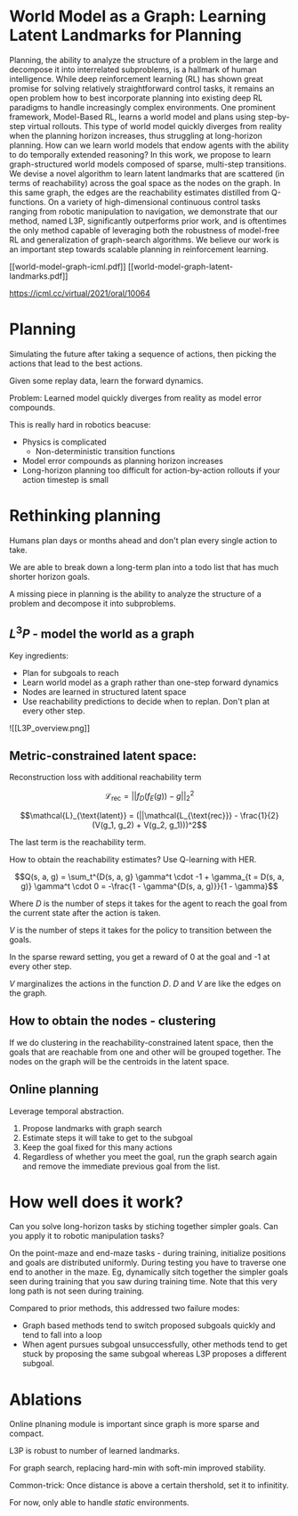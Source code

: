 # World Model as a Graph: Learning Latent Landmarks for Planning

Planning, the ability to analyze the structure of a problem in the large and decompose it into interrelated subproblems, is a hallmark of human intelligence. While deep reinforcement learning (RL) has shown great promise for solving relatively straightforward control tasks, it remains an open problem how to best incorporate planning into existing deep RL paradigms to handle increasingly complex environments. One prominent framework, Model-Based RL, learns a world model and plans using step-by-step virtual rollouts. This type of world model quickly diverges from reality when the planning horizon increases, thus struggling at long-horizon planning. How can we learn world models that endow agents with the ability to do temporally extended reasoning? In this work, we propose to learn graph-structured world models composed of sparse, multi-step transitions. We devise a novel algorithm to learn latent landmarks that are scattered (in terms of reachability) across the goal space as the nodes on the graph. In this same graph, the edges are the reachability estimates distilled from Q-functions. On a variety of high-dimensional continuous control tasks ranging from robotic manipulation to navigation, we demonstrate that our method, named L3P, significantly outperforms prior work, and is oftentimes the only method capable of leveraging both the robustness of model-free RL and generalization of graph-search algorithms. We believe our work is an important step towards scalable planning in reinforcement learning.

[[world-model-graph-icml.pdf]]
[[world-model-graph-latent-landmarks.pdf]]

https://icml.cc/virtual/2021/oral/10064

# Planning

Simulating the future after taking a sequence of actions, then picking the actions that lead to the best actions.

Given some replay data, learn the forward dynamics.

Problem: Learned model quickly diverges from reality as model error compounds.

This is really hard in robotics beacuse:
 - Physics is complicated
	 - Non-deterministic transition functions
 - Model error compounds as planning horizon increases
 - Long-horizon planning too difficult for action-by-action rollouts if your action timestep is small



# Rethinking planning

Humans plan days or months ahead and don't plan every single action to take.

We are able to break down a long-term plan into a todo list that has much shorter horizon goals.

A missing piece in planning is the ability to analyze the structure of a problem and decompose it into subproblems.

## $L^3P$ - model the world as a graph

Key ingredients:
 - Plan for subgoals to reach
 - Learn world model as a graph rather than one-step forward dynamics
 - Nodes are learned in structured latent space
 - Use reachability predictions to decide when to replan. Don't plan at every other step.


![[L3P_overview.png]]

## Metric-constrained latent space:

Reconstruction loss with additional reachability term

$$\mathcal{L_{\text{rec}}} = ||f_D(f_E(g)) - g||^2_2$$

$$\mathcal{L}_{\text{latent}} = (||\mathcal{L_{\text{rec}}} - \frac{1}{2}(V(g_1, g_2) + V(g_2, g_1)))^2$$

The last term is the reachability term.

How to obtain the reachability estimates? Use Q-learning with HER.

$$Q(s, a, g) = \sum_t^{D(s, a, g} \gamma^t \cdot -1 + \gamma_{t = D(s, a, g)} \gamma^t \cdot 0 = -\frac{1 - \gamma^{D(s, a, g)}}{1 - \gamma}$$

Where $D$ is the number of steps it takes for the agent to reach the goal from the current state after the action is taken.

$V$ is the number of steps it takes for the policy to transition between the goals.

In the sparse reward setting, you get a reward of 0 at the goal and -1 at every other step.

$V$ marginalizes the actions in the function $D$. $D$ and $V$ are like the edges on the graph.


## How to obtain the nodes - clustering

If we do clustering in the reachability-constrained latent space, then the goals that are reachable from one and other will be grouped together. The nodes on the graph will be the centroids in the latent space.

## Online planning

Leverage temporal abstraction.

1. Propose landmarks with graph search
2. Estimate steps it will take to get to the subgoal
3. Keep the goal fixed for this many actions
4. Regardless of whether you meet the goal, run the graph search again and remove the immediate previous goal from the list.

# How well does it work?

Can you solve long-horizon tasks by stiching together simpler goals. Can you apply it to robotic manipulation tasks?

On the point-maze and end-maze tasks - during training, initialize positions and goals are distributed uniformly. During testing you have to traverse one end to another in the maze. Eg, dynamically sitch together the simpler goals seen during training that you saw during training time. Note that this very long path is not seen during training.

Compared to prior methods, this addressed two failure modes:
 - Graph based methods tend to switch proposed subgoals quickly and tend to fall into a loop
 - When agent pursues subgoal unsuccessfully, other methods tend to get stuck by proposing the same subgoal whereas L3P proposes a different subgoal.


# Ablations

Online plnaning module is important since graph is more sparse and compact.

L3P is robust to number of learned landmarks.

For graph search, replacing hard-min with soft-min improved stability.

Common-trick: Once distance is above a certain thershold, set it to infinitity.

For now, only able to handle *static* environments.

